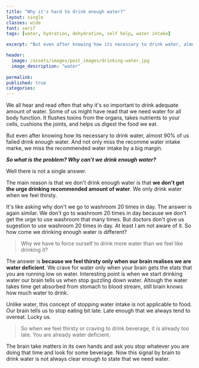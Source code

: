```yaml
---
title: "Why it's hard to drink enough water?"
layout: single
classes: wide
font: serif
tags: [water, hydration, dehydration, self help, water intake]

excerpt: "But even after knowing how its necessary to drink water, almost 90% of us failed drink enough water. And not only miss the recomme water intake marke, we miss the recommended water intake by a big margin."

header:
  image: /assets/images/post_images/drinking-water.jpg
  image_description: "water"
  
permalink:
published: true
categories: 
---
```



We all hear and read often that why it's so important to drink adequate amount of water.
Some of us might have read that we need water for all body function. It flushes toxins 
from the organs, takes nutrients to your cells, cushions the joints, and helps us digest
the food we eat.  

But even after knowing how its necessary to drink water, almost 90% of
us failed drink enough water. And not only miss the recomme water intake marke, we miss
the recommended water intake by a big margin.  

**_So what is the problem? Why can't we drink enough water?_**

Well there is not a single answer.

The main reason is that we don't drink enough water is that **we don't get the urge drinking recommended amount of water**. We only drink water when we feel thirsty. 

It's like asking why don't we go to washroom 20 times in day. The answer is again similar. We don't go to washroom 20 times in day because we don't get the urge to use washroom that many times. But doctors don't give us sugestion to use washroom 20 times in day. At least I am not aware of it. So how come we drinking enough water is different?

>Why we have to force ourself to drink more water than we feel like drinking it?  


The answer is **because we feel thirsty only when our brain realises we are water deficient**. We crave for water only when your brain gets the stats that you are running low on water. Interesting point is when we start drinking water our brain tells us when stop guzzling down water. Altough the water takes time get absorbed from stomach to blood stream, still brain knows how much water to drink.  

Unlike water, this concept of stopping water intake is not applicable to food. Our brain tells us to stop eating bit late. Late enough that we always tend to overeat. Lucky us.

>So when we feel thirsty or craving to drink beverage, it is already too late. You are already water deficient.

The brain take matters in its own hands and ask you stop whatever you are doing that time and look for some beverage.
Now this signal by brain to drink water is not always clear enough to state that we need water. 

















